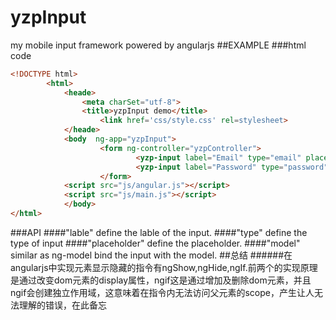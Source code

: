 # yzpInput
my mobile input framework powered by angularjs
##EXAMPLE
###html code
```html
<!DOCTYPE html>
        <html>
            <heade>
                <meta charSet="utf-8">
                <title>yzpInput demo</title>
		            <link href='css/style.css' rel=stylesheet>
            </heade>
            <body  ng-app="yzpInput">
                    <form ng-controller="yzpController">
                            <yzp-input label="Email" type="email" placeholder="邮箱（推荐Gmail）" model="form.email"></yzp-input>/* set the type of the input to email*/
                            <yzp-input label="Password" type="password" placeholder="密码（8-15字符）" model="form.password"></yzp-input>/*set the type of the input to password*/
                    </form>
            <script src="js/angular.js"></script>
            <script src="js/main.js"></script>
            </body>
</html>
```
###API
####"lable" define the lable of the input.
####"type"  define the type of input
####"placeholder" define the placeholder.
####"model" similar as ng-model bind the input with the model.
##总结
######在angularjs中实现元素显示隐藏的指令有ngShow,ngHide,ngIf.前两个的实现原理是通过改变dom元素的display属性，ngif这是通过增加及删除dom元素，并且ngif会创建独立作用域，这意味着在指令内无法访问父元素的scope，产生让人无法理解的错误，在此备忘
